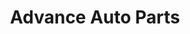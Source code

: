 ---
title: "Advance Auto Parts"
url: /clearwater/advance-auto-parts-gulf-to-bay-boulevard/
shop: Autoteile
---